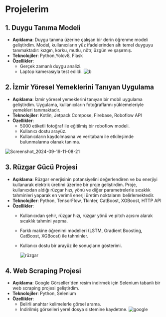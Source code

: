 # Projelerim


## 1. Duygu Tanıma Modeli

- **Açıklama**: Duygu tanıma üzerine çalışan bir derin öğrenme modeli geliştirdim. Model, kullanıcıların yüz ifadelerinden altı temel duyguyu tanımaktadır: kızgın, korku, mutlu, nötr, üzgün ve şaşırmış.
- **Teknolojiler**: Python,Yolov8, Flask
- **Özellikler**:
  - Gerçek zamanlı duygu analizi.
  - Laptop kamerasıyla test edildi.
![b](https://github.com/user-attachments/assets/1a9616c2-1f50-4114-b3fe-dc0f5981b9bc)


## 2. İzmir Yöresel Yemeklerini Tanıyan Uygulama

- **Açıklama**: İzmir yöresel yemeklerini tanıyan bir mobil uygulama geliştirdim. Uygulama, kullanıcıların fotoğraflarını yüklemeleriyle yemekleri tanımaktadır.
- **Teknolojiler**: Kotlin, Jetpack Compose, Firebase, Roboflow API
- **Özellikler**:
  - 5000 etiketli fotoğraf ile eğitilmiş bir roboflow modeli.
  - Kullanıcı dostu arayüz.
  - Kullanıcıların kaydolmasına ve veritabanı ile etkileşimde bulunmalarına olanak tanıma.

![Screenshot_2024-09-19-11-08-21](https://github.com/user-attachments/assets/5e5c4e6d-68c9-4d89-8be1-3f7e244a4c79)

## 3. Rüzgar Gücü Projesi

- **Açıklama**: Rüzgar enerjisinin potansiyelini değerlendiren ve bu enerjiyi kullanarak elektrik üretimi üzerine bir proje geliştirdim. Proje, kullanıcıdan aldığı rüzgar hızı, yönü ve diğer parametrelerle sıcaklık tahminleri yaparak en verimli enerji üretim noktalarını belirlemektedir.
- **Teknolojiler**: Python, TensorFlow, Tkinter, CatBoost, XGBoost, HTTP API
- **Özellikler**:
  - Kullanıcıdan şehir, rüzgar hızı, rüzgar yönü ve pitch açısını alarak sıcaklık tahmini yapma.
  - Farklı makine öğrenimi modelleri (LSTM, Gradient Boosting, CatBoost, XGBoost) ile tahminler.
  - Kullanıcı dostu bir arayüz ile sonuçların gösterimi.

    ![rüzgar](https://github.com/user-attachments/assets/ac88e3c3-2661-4af5-9ec5-d16edcc276fa)


## 4. Web Scraping Projesi

- **Açıklama**: Google Görseller'den resim indirmek için Selenium tabanlı bir web scraping projesi geliştirdim.
- **Teknolojiler**: Python, Selenium
- **Özellikler**:
  - Belirli anahtar kelimelerle görsel arama.
  - İndirilmiş görselleri yerel dosya sistemine kaydetme.
![google](https://github.com/user-attachments/assets/45b07feb-e54f-479f-b104-b5520ec4b0a8)

